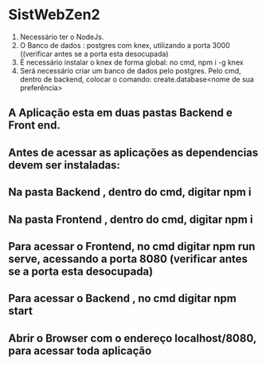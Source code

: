 # SistWebZen2

1. Necessário ter o NodeJs.
2. O Banco de dados : postgres com knex, utilizando a porta 3000 ((verificar antes se a porta esta desocupada)
3. É necessário instalar o knex de forma global: no cmd, npm i -g knex
4. Será necessário criar um banco de dados pelo postgres. Pelo cmd, dentro de backend, colocar o comando: create.database<nome de sua preferência>

## A Aplicação esta em duas pastas Backend e Front end.
## Antes de acessar as aplicações as dependencias devem ser instaladas:
## Na pasta Backend , dentro do cmd, digitar npm i
## Na pasta Frontend , dentro do cmd, digitar npm i
## Para acessar o Frontend, no cmd digitar npm run serve, acessando a porta 8080 (verificar antes se a porta esta desocupada)
## Para acessar o Backend , no cmd digitar npm start
## Abrir o Browser com o endereço localhost/8080, para acessar toda aplicação

